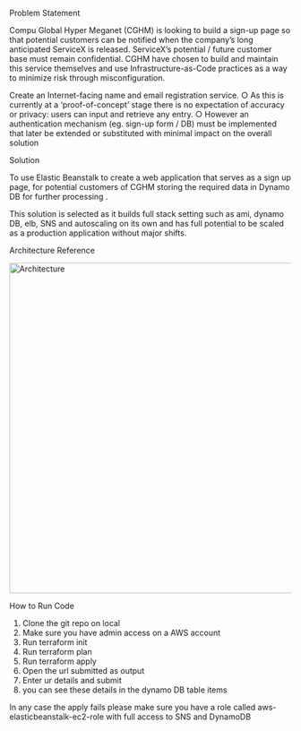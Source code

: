 Problem Statement 

Compu Global Hyper Meganet (CGHM) is looking to build a sign-up page so that potential customers can be notified when the company’s long anticipated ServiceX is released.
ServiceX’s potential / future customer base must remain confidential. CGHM have chosen to build and maintain this service themselves and use Infrastructure-as-Code practices as a way
to minimize risk through misconfiguration.

Create an Internet-facing name and email registration service.
○ As this is currently at a ‘proof-of-concept’ stage there is no expectation of accuracy or privacy: users can input and retrieve any entry.
○ However an authentication mechanism (eg. sign-up form / DB) must be implemented that later be extended or substituted with minimal impact on the overall solution

Solution 

To use Elastic Beanstalk to create a web application that serves as a sign up page, for potential customers of CGHM storing the required data in Dynamo DB for further processing .

This solution is selected as it builds full stack setting such as ami, dynamo DB, elb, SNS and autoscaling on its own and  has full potential to be scaled as a production application without major shifts.

Architecture Reference 

<img width="590" alt="Architecture" src="https://user-images.githubusercontent.com/59480781/198051072-1a19eb63-95d0-439c-9f78-9a947af50916.PNG">

How to Run Code

1. Clone the git repo on local
2. Make sure you have admin access on a AWS account
3. Run terraform init
4. Run terraform plan
5. Run terraform apply
6. Open the url submitted as output
7. Enter ur details and submit
8. you can see these details in the dynamo DB table items

In any case the apply fails please make sure you have a role called aws-elasticbeanstalk-ec2-role with full access to SNS and DynamoDB

